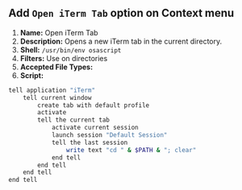 ## Add `Open iTerm Tab` option on Context menu

1. **Name:** Open iTerm Tab
1. **Description:** Opens a new iTerm tab in the current directory.
1. **Shell:** `/usr/bin/env osascript`
1. **Filters:** Use on directories
1. **Accepted File Types:**
1. **Script:**

```bash
tell application "iTerm"
    tell current window
        create tab with default profile
        activate
        tell the current tab
            activate current session
            launch session "Default Session"
            tell the last session
                write text "cd " & $PATH & "; clear"
            end tell
        end tell
    end tell
end tell
```
